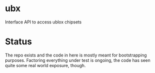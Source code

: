 # ubx
Interface API to access ublox chipsets
# Status
The repo exists and the code in here is mostly meant for bootstrapping purposes.
Factoring everything under test is ongoing, the code has seen quite some real world
exposure, though.
